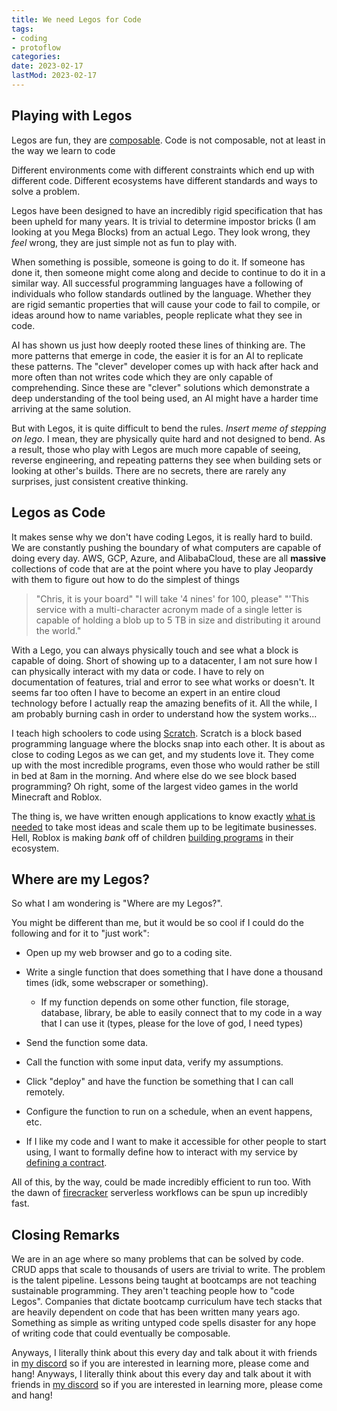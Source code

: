 ```yaml
---
title: We need Legos for Code
tags: 
- coding
- protoflow
categories: 
date: 2023-02-17
lastMod: 2023-02-17
---
```

## Playing with Legos

Legos are fun, they are [composable](https://en.wikipedia.org/wiki/Composability). Code is not composable, not at least in the way we learn to code

Different environments come with different constraints which end up with different code. Different ecosystems have different standards and ways to solve a problem.

Legos have been designed to have an incredibly rigid specification that has been upheld for many years. It is trivial to determine impostor bricks (I am looking at you Mega Blocks) from an actual Lego. They look wrong, they _feel_ wrong, they are just simple not as fun to play with.

When something is possible, someone is going to do it. If someone has done it, then someone might come along and decide to continue to do it in a similar way. All successful programming languages have a following of individuals who follow standards outlined by the language. Whether they are rigid semantic properties that will cause your code to fail to compile, or ideas around how to name variables, people replicate what they see in code.

AI has shown us just how deeply rooted these lines of thinking are. The more patterns that emerge in code, the easier it is for an AI to replicate these patterns. The "clever" developer comes up with hack after hack and more often than not writes code which they are only capable of comprehending. Since these are "clever" solutions which demonstrate a deep understanding of the tool being used, an AI might have a harder time arriving at the same solution.

But with Legos, it is quite difficult to bend the rules. *Insert meme of stepping on lego*. I mean, they are physically quite hard and not designed to bend. As a result, those who play with Legos are much more capable of seeing, reverse engineering, and repeating patterns they see when building sets or looking at other's builds. There are no secrets, there are rarely any surprises, just consistent creative thinking.

## Legos as Code

It makes sense why we don't have coding Legos, it is really hard to build. We are constantly pushing the boundary of what computers are capable of doing every day. AWS, GCP, Azure, and AlibabaCloud, these are all **massive** collections of code that are at the point where you have to play Jeopardy with them to figure out how to do the simplest of things

> "Chris, it is your board"
> "I will take '4 nines' for 100, please"
> "'This service with a multi-character acronym made of a single letter is capable of holding a blob up to 5 TB in size and distributing it around the world."

With a Lego, you can always physically touch and see what a block is capable of doing. Short of showing up to a datacenter, I am not sure how I can physically interact with my data or code. I have to rely on documentation of features, trial and error to see what works or doesn't. It seems far too often I have to become an expert in an entire cloud technology before I actually reap the amazing benefits of it. All the while, I am probably burning cash in order to understand how the system works...

I teach high schoolers to code using [Scratch](https://scratch.mit.edu/). Scratch is a block based programming language where the blocks snap into each other. It is about as close to coding Legos as we can get, and my students love it. They come up with the most incredible programs, even those who would rather be still in bed at 8am in the morning. And where else do we see block based programming? Oh right, some of the largest video games in the world Minecraft and Roblox.

The thing is, we have written enough applications to know exactly [what is needed](https://supabase.com/) to take most ideas and scale them up to be legitimate businesses. Hell, Roblox is making _bank_ off of children [building programs](https://www.roblox.com/create) in their ecosystem.

## Where are my Legos?

So what I am wondering is "Where are my Legos?".

You might be different than me, but it would be so cool if I could do the following and for it to "just work":

+ Open up my web browser and go to a coding site.

+ Write a single function that does something that I have done a thousand times (idk, some webscraper or something).

	+ If my function depends on some other function, file storage, database, library, be able to easily connect that to my code in a way that I can use it (types, please for the love of god, I need types)

+ Send the function some data.

+ Call the function with some input data, verify my assumptions.

+ Click "deploy" and have the function be something that I can call remotely.

+ Configure the function to run on a schedule, when an event happens, etc.

+ If I like my code and I want to make it accessible for other people to start using, I want to formally define how to interact with my service by [defining a contract](https://grpc.io/).

All of this, by the way, could be made incredibly efficient to run too. With the dawn of [firecracker](https://firecracker-microvm.github.io/) serverless workflows can be spun up incredibly fast.

## Closing Remarks

We are in an age where so many problems that can be solved by code. CRUD apps that scale to thousands of users are trivial to write. The problem is the talent pipeline. Lessons being taught at bootcamps are not teaching sustainable programming. They aren't teaching people how to "code Legos". Companies that dictate bootcamp curriculum have tech stacks that are heavily dependent on code that has been written many years ago. Something as simple as writing untyped code spells disaster for any hope of writing code that could eventually be composable.

Anyways, I literally think about this every day and talk about it with friends in [my discord](https://discord.gg/QCVqvbpb) so if you are interested in learning more, please come and hang!
Anyways, I literally think about this every day and talk about it with friends in [my discord](https://discord.gg/QCVqvbpb) so if you are interested in learning more, please come and hang!

